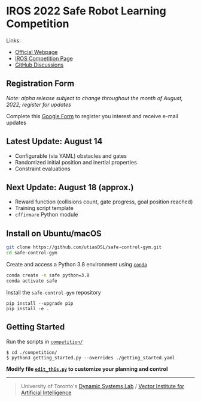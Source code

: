 # IROS 2022 Safe Robot Learning Competition

Links:
- [Official Webpage](https://www.dynsyslab.org/iros-2022-safe-robot-learning-competition/)
- [IROS Competition Page](https://iros2022.org/program/competition/#toggle-id-8)
- [GitHub Discussions](https://github.com/utiasDSL/safe-control-gym/discussions/categories/iros-2022-competition)

## Registration Form

*Note: alpha release subject to change throughout the month of August, 2022; register for updates*

Complete this [Google Form](https://forms.gle/vEmVK99n1SyaE4Zw9) to register you interest and receive e-mail updates

## Latest Update: August 14
- Configurable (via YAML) obstacles and gates
- Randomized initial position and inertial properties
- Constraint evaluations

## Next Update: August 18 (approx.)
- Reward function (collisions count, gate progress, goal position reached)
- Training script template
- `cffirmare` Python module

## Install on Ubuntu/macOS

```bash
git clone https://github.com/utiasDSL/safe-control-gym.git
cd safe-control-gym
```

Create and access a Python 3.8 environment using
[`conda`](https://docs.conda.io/projects/conda/en/latest/user-guide/install/index.html)

```bash
conda create -n safe python=3.8
conda activate safe
```

Install the `safe-control-gym` repository 

```
pip install --upgrade pip
pip install -e .
```

## Getting Started
Run the scripts in [`competition/`](https://github.com/utiasDSL/safe-control-gym/tree/main/competition)
```
$ cd ./competition/
$ python3 getting_started.py --overrides ./getting_started.yaml
```
**Modify file [`edit_this.py`](https://github.com/utiasDSL/safe-control-gym/blob/alpha-iros-competition/competition/edit_this.py) to customize your planning and control**

-----
> University of Toronto's [Dynamic Systems Lab](https://github.com/utiasDSL) / [Vector Institute for Artificial Intelligence](https://github.com/VectorInstitute)
